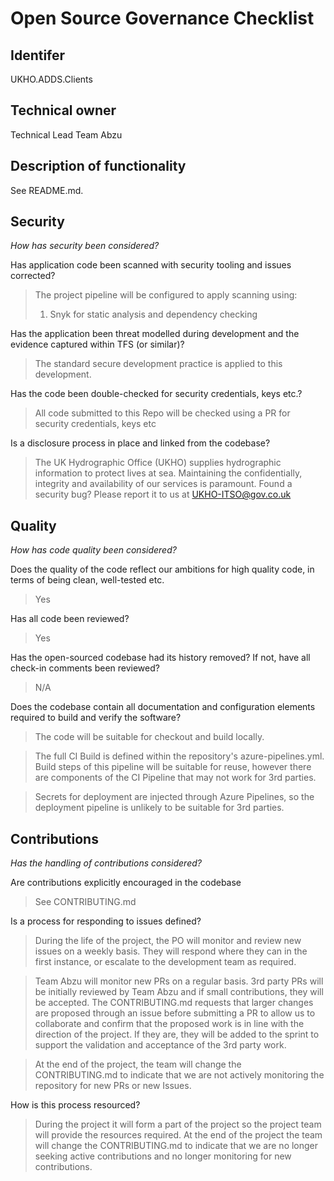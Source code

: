# Open Source Governance Checklist

## Identifer

UKHO.ADDS.Clients

## Technical owner

Technical Lead Team Abzu

## Description of functionality

See README.md.

## Security

*How has security been considered?*

Has application code been scanned with security tooling and issues corrected?
> The project pipeline will be configured to apply scanning using:
> 1. Snyk for static analysis and dependency checking

Has the application been threat modelled during development and the evidence captured within TFS (or similar)?
> The standard secure development practice is applied to this development.

Has the code been double-checked for security credentials, keys etc.?
> All code submitted to this Repo will be checked using a PR for security credentials, keys etc

Is a disclosure process in place and linked from the codebase?
> The UK Hydrographic Office (UKHO) supplies hydrographic information to protect lives at sea. Maintaining the confidentially, integrity and availability of our services is paramount. Found a security bug? Please report it to us at UKHO-ITSO@gov.co.uk

## Quality

*How has code quality been considered?*

Does the quality of the code reflect our ambitions for high quality code, in terms of being clean, well-tested etc.
> Yes

Has all code been reviewed?
> Yes

Has the open-sourced codebase had its history removed?  If not, have all check-in comments been reviewed?
> N/A

Does the codebase contain all documentation and configuration elements required to build and verify the software?
> The code will be suitable for checkout and build locally.

> The full CI Build is defined within the repository's azure-pipelines.yml. Build steps of this pipeline will be suitable for reuse, however there are components of the CI Pipeline that may not work for 3rd parties.

> Secrets for deployment are injected through Azure Pipelines, so the deployment pipeline is unlikely to be suitable for 3rd parties.

## Contributions

*Has the handling of contributions considered?*

Are contributions explicitly encouraged in the codebase
> See CONTRIBUTING.md

Is a process for responding to issues defined?
> During the life of the project, the PO will monitor and review new issues on a weekly basis. They will respond where they can in the first instance, or escalate to the development team as required.

> Team Abzu will monitor new PRs on a regular basis. 3rd party PRs will be initially reviewed by Team Abzu and if small contributions, they will be accepted. The CONTRIBUTING.md requests that larger changes are proposed through an issue before submitting a PR to allow us to collaborate and confirm that the proposed work is in line with the direction of the project. If they are, they will be added to the sprint to support the validation and acceptance of the 3rd party work.

> At the end of the project, the team will change the CONTRIBUTING.md to indicate that we are not actively monitoring the repository for new PRs or new Issues.

How is this process resourced?
> During the project it will form a part of the project so the project team will provide the resources required. At the end of the project the team will change the CONTRIBUTING.md to indicate that we are no longer seeking active contributions and no longer monitoring for new contributions.
